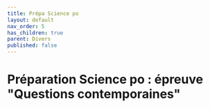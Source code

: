 ```yaml
---
title: Prépa Science po
layout: default
nav_order: 5
has_children: true
parent: Divers
published: false
---
```

# Préparation Science po : épreuve "Questions contemporaines"